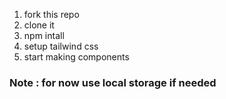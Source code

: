 1. fork this repo
2. clone it
3. npm intall 
4. setup tailwind css 
5. start making components

### Note : for now use local storage if needed